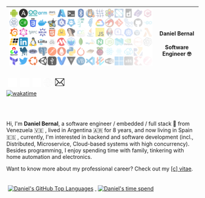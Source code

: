 <br>

|<img style="margin: 0 0 16px 0" align="left" alt="Banner" width="100%" src="./img/mosaic_fade.png?raw=true" />| <h4> Daniel Bernal</h4>Software Engineer 🤓 |
|---|---------------------------------------------|

<a href="https://www.instagram.com/danielbernal23/" target="_blank">
  <img style="margin: 0 4px" align="left" alt="Instagram" width="24px" height="22px" src="./img/instagram.svg?raw=true" />
</a>

<a href="https://www.linkedin.com/in/danielbernalo/" target="_blank">
  <img style="margin: 0 4px" align="left" alt="LinkedIn" width="24px" height="22px" src="./img/linkedin.svg?raw=true" />
</a>

<a href="https://github.com/danielbernalo" target="_blank">
  <img style="margin: 0 4px" align="left" alt="GitHub" width="22px" height="22px" src="./img/github.svg?raw=true" />
</a>

<a href="https://serviberza.com" target="_blank">
  <img style="margin: 0 4px" align="left" alt="Website" width="22px" height="22px" src="./img/web.svg?raw=true" />
</a>

<a href="mailto:dbernal@serviberza.com" target="_blank">
  <img style="margin: 0 4px" align="left" alt="Email" width="24px" height="20px" src="./img/mail.svg?raw=true" />
</a>

<br>

[![wakatime](https://wakatime.com/badge/user/1cac88ba-baba-47d4-9bcd-a606354a7647.svg)](https://wakatime.com/@1cac88ba-baba-47d4-9bcd-a606354a7647)

<br>
<br>

Hi, I'm **Daniel Bernal**, a software engineer / embedded / full stack 🚀 from Venezuela 🇻🇪 , lived in Argentina 🇦🇷 for 8 years, and now living in Spain 🇪🇸 , currently, I'm interested in backend and software development (incl., Distributed, Microservice, Cloud-based systems with high concurrency). Besides programming, I enjoy spending time with family, tinkering with home automation and electronics.

Want to know more about my professional career? Check out my [[c] vitae](https://www.linkedin.com/in/danielbernalo/).


<br>

<a href="https://github.com/danielbernalo">
  <img align="center" style="margin: 4px 4px 4px 4px" src="https://github-readme-stats.vercel.app/api/top-langs/?username=danielbernalo&show_icons=true&theme=default&layout=compact&hide=html" alt="Daniel's GitHub Top Languages" />
</a>


<a href="https://wakatime.com/danielbernal">
    <img align="center" style="margin: 4px 4px 4px 4px" src="https://github-readme-stats.vercel.app/api/wakatime?username=1cac88ba-baba-47d4-9bcd-a606354a7647&show_icons=true&theme=default&layout=compact&hide=html&langs_count=10" alt="Daniel's time spend" />
</a>

<br>
<br>
<br>
<br>
